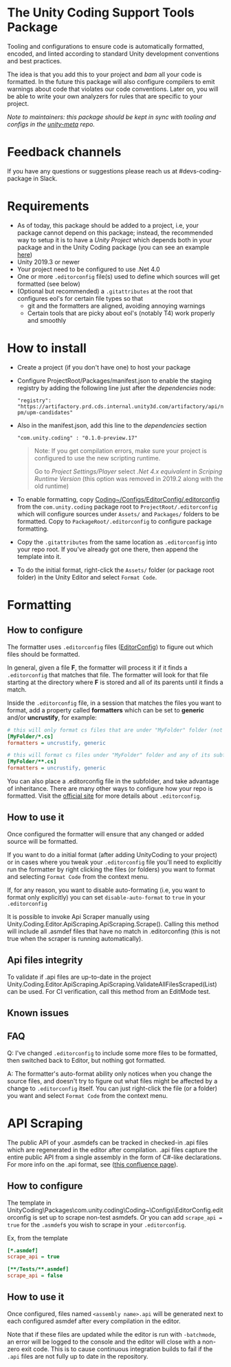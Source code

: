 # The Unity Coding Support Tools Package

Tooling and configurations to ensure code is automatically formatted, encoded, and linted according to standard Unity development conventions and best practices.

The idea is that you add this to your project and *bam* all your code is formatted. In the future this package will also configure compilers to emit warnings about code that violates our code conventions. Later on, you will be able to write your own analyzers for rules that are specific to your project.

_Note to maintainers: this package should be kept in sync with tooling and configs in the [unity-meta](https://ono.unity3d.com/unity-extra/unity-meta) repo._

# Feedback channels

If you have any questions or suggestions please reach us at #devs-coding-package in Slack.

# Requirements

- As of today, this package should be added to a project, i.e, your package cannot depend on this package; instead, the recommended way to setup it is to have a *Unity Project* which depends both in your package and in the Unity Coding package (you can see an example [here](https://github.cds.internal.unity3d.com/unity/com.unity.coding/tree/master/UnityCoding))
- Unity 2019.3 or newer
- Your project need to be configured to use .Net 4.0
- One or more `.editorconfig` file(s) used to define which sources will get formatted (see below)
- (Optional but recommended) a `.gitattributes` at the root that configures eol's for certain file types so that
  - git and the formatters are aligned, avoiding annoying warnings
  - Certain tools that are picky about eol's (notably T4) work properly and smoothly

# How to install

- Create a project (if you don't have one) to host your package

- Configure ProjectRoot/Packages/manifest.json to enable the staging registry by adding the following line just after the *dependencies* node:

    `"registry": "https://artifactory.prd.cds.internal.unity3d.com/artifactory/api/npm/upm-candidates"`

- Also in the manifest.json, add this line to the *dependencies* section

    `"com.unity.coding" : "0.1.0-preview.17"`

    > Note: If you get compilation errors, make sure your project is configured to use the new scripting runtime.
    >
    > Go to *Project Settings/Player* select *.Net 4.x equivalent* in *Scriping Runtime Version* (this option was removed in 2019.2 along with the old runtime)

- To enable formatting, copy [Coding~/Configs/EditorConfig/.editorconfig](Coding~/Configs/EditorConfig/.editorconfig) from the `com.unity.coding` package root to `ProjectRoot/.editorconfig` which will configure sources under `Assets/` and `Packages/` folders to be formatted. Copy to `PackageRoot/.editorconfig` to configure package formatting.

- Copy the `.gitattributes` from the same location as `.editorconfig` into your repo root. If you've already got one there, then append the template into it.

- To do the initial format, right-click the `Assets/` folder (or package root folder) in the Unity Editor and select `Format Code`.

# Formatting

## How to configure

The formatter uses `.editorconfig` files ([EditorConfig](https://editorconfig.org/)) to figure out which files should be formatted.

In general, given a file **F**, the formatter will process it if it finds a `.editorconfig` that matches that file. The formatter will look for that file starting at the directory where **F** is stored and all of its parents until it finds a match.

Inside the `.editorconfig` file, in a session that matches the files you want to format, add a property called **formatters** which can be set to **generic** and/or **uncrustify**, for example:

```ini
# this will only format cs files that are under "MyFolder" folder (not in subfolders)
[MyFolder/*.cs]
formatters = uncrustify, generic

# this will format cs files under "MyFolder" folder and any of its subfolders
[MyFolder/**.cs]
formatters = uncrustify, generic
```

You can also place a .editorconfig file in the subfolder, and take advantage of inheritance. There are many other ways to configure how your repo is formatted. Visit the [official site](https://editorconfig.org/) for more details about `.editorconfig`.

## How to use it

Once configured the formatter will ensure that any changed or added source will be formatted.

If you want to do a initial format (after adding UnityCoding to your project) or in cases where you tweak your `.editorconfig` file you'll need to explicitly run the formatter by right clicking the files (or folders) you want to format and selecting `Format Code` from the context menu.

If, for any reason, you want to disable auto-formating (i.e, you want to format only explicitly) you can set `disable-auto-format` to `true` in your `.editorconfig`

It is possible to invoke Api Scraper manually using Unity.Coding.Editor.ApiScraping.ApiScraping.Scrape(). Calling this method will include all .asmdef files that have no match in .editorconfing (this is not true when the scraper is running automatically).

## Api files integrity 

To validate if .api files are up-to-date in the project Unity.Coding.Editor.ApiScraping.ApiScraping.ValidateAllFilesScraped(List<string>) can be used. For CI verification, call this method from an EditMode test. 

## Known issues

## FAQ

Q: I've changed `.editorconfig` to include some more files to be formatted, then switched back to Editor, but nothing got formatted.

A: The formatter's auto-format ability only notices when you change the source files, and doesn't try to figure out what files might be affected by a change to `.editorconfig` itself. You can just right-click the file (or a folder) you want and select `Format Code` from the context menu.

# API Scraping

The public API of your .asmdefs can be tracked in checked-in .api files which are regenerated in the editor after compilation. .api files capture the entire public API from a single assembly in the form of C#-like declarations. For more info on the .api format, see ([this confluence page](https://confluence.hq.unity3d.com/pages/viewpage.action?spaceKey=DEV&title=Tracking+API+Through+.api+and+.platform.api)).

## How to configure

The template in UnityCoding\Packages\com.unity.coding\Coding~\Configs\EditorConfig\.editorconfig is set up to scrape non-test asmdefs. Or you can add `scrape_api = true` for the `.asmdef`s you wish to scrape in your `.editorconfig`. 

Ex, from the template
```ini
[*.asmdef]
scrape_api = true

[**/Tests/**.asmdef]
scrape_api = false
```

## How to use it

Once configured, files named `<assembly name>.api` will be generated next to each configured asmdef after every compilation in the editor.

Note that if these files are updated while the editor is run with `-batchmode`, an error will be logged to the console and the editor will close with a non-zero exit code. This is to cause continuous integration builds to fail if the `.api` files are not fully up to date in the repository.